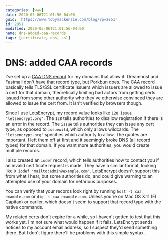 ```yaml
---
categories: [www]
date: 2020-05-06T21:01:56-04:00
guid: 'https://www.tobymackenzie.com/blog/?p=2851'
id: 2851
modified: 2020-05-06T21:01:56-04:00
name: dns-added-caa-records
tags: [certificate, dns, ssl]
---
```


DNS: added CAA records
======================

I've set up a [CAA DNS record](https://en.wikipedia.org/wiki/DNS_Certification_Authority_Authorization) for my domains that allow it.<!--more-->  Dreamhost and Fastmail don't have that record type, but Porkbun does.  The CAA record basically tells TLS/SSL certificate issuers which issuers are allowed to issue a cert for that domain, theoretically limiting bad actors from getting certs issued from some other authority who they've otherwise convinced they are allowed to issue the cert from.  It isn't verified by browsers though.

Since I use LetsEncrypt, my record value looks like `128 issue "letsencrypt.org"`.  The `128` tells authorities to disallow registration if there is an error in the record.  The `issue` tells authorities they can issue any cert type, as opposed to `issuewild`, which only allows wildcards.  The `"letsencrypt.org"` specifies which authority to allow.  The quotes are important.  I left them off at first and it seemingly broke DNS (all record types) for that domain.  If you want more authorities, you would create multiple records.

I also created an `iodef` record, which tells authorities how to contact you if an invalid certificate request is made.  They have a similar format, looking like `0 iodef "mailto:admin@example.com"`.  LetsEncrypt doesn't support this from what I hear, but some authorities do, and could give warning to an attempted use of your domain for nefarious purposes.

You can verify that your records look right by running `host -t caa example.com` or `dig -t caa example.com`.  Unless you're on Mac OS X.11 (El Capitan) or earlier, which doesn't seem to support that record type with the native commands.

My related certs don't expire for a while, so I haven't gotten to test that this works yet.  I'm not sure what would happen if it fails.  LetsEncrypt sends notices to my account email address, so I suspect they'd send something there.  But I don't figure there'll be problems with this simple syntax.

